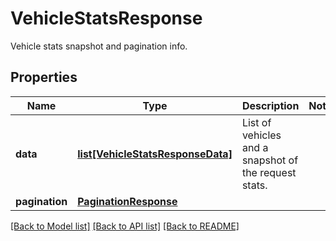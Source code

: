 # VehicleStatsResponse

Vehicle stats snapshot and pagination info.
## Properties
Name | Type | Description | Notes
------------ | ------------- | ------------- | -------------
**data** | [**list[VehicleStatsResponseData]**](VehicleStatsResponseData.md) | List of vehicles and a snapshot of the request stats. | 
**pagination** | [**PaginationResponse**](PaginationResponse.md) |  | 

[[Back to Model list]](../README.md#documentation-for-models) [[Back to API list]](../README.md#documentation-for-api-endpoints) [[Back to README]](../README.md)


